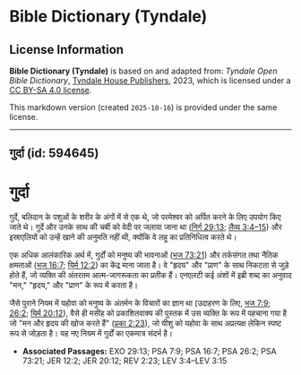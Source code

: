 # Bible Dictionary (Tyndale)

## License Information

**Bible Dictionary (Tyndale)** is based on and adapted from: _Tyndale Open Bible Dictionary_, [Tyndale House Publishers](https://tyndaleopenresources.com/), 2023, which is licensed under a [CC BY-SA 4.0 license](https://creativecommons.org/licenses/by-sa/4.0/legalcode.en).

This markdown version (created `2025-10-16`) is provided under the same license.



--------------------------------

## गुर्दा (id: 594645)

गुर्दा
======

गुर्दे, बलिदान के पशुओं के शरीर के अंगों में से एक थे, जो परमेश्वर को अर्पित करने के लिए उपयोग किए जाते थे। गुर्दे और उनके साथ की चर्बी को वेदी पर जलाया जाना था ([निर्ग 29:13](https://ref.ly/Exod29:13); [लैव्य 3:4–15](https://ref.ly/Lev3:4-Lev3:15)) और इस्राएलियों को उन्हें खाने की अनुमति नहीं थी, क्योंकि वे लहू का प्रतिनिधित्व करते थे।

एक अधिक आलंकारिक अर्थ में, गुर्दों को मनुष्य की भावनाओं ([भज 73:21](https://ref.ly/Ps73:21)) और तर्कसंगत तथा नैतिक क्षमताओं ([भज 16:7](https://ref.ly/Ps16:7); [यिर्म 12:2](https://ref.ly/Jer12:2)) का केंद्र माना जाता है। वे "हृदय" और "प्राण" के साथ निकटता से जुड़े होते हैं, जो व्यक्ति की अंतरतम आत्म\-जागरूकता का प्रतीक हैं। एनएलटी कई अंशों में इब्री शब्द का अनुवाद "मन," "हृदय," और "प्राण" के रूप में करता है।

जैसे पुराने नियम में यहोवा को मनुष्य के अंतर्मन के विचारों का ज्ञान था (उदाहरण के लिए, [भज 7:9](https://ref.ly/Ps7:9); [26:2](https://ref.ly/Ps26:2); [यिर्म 20:12](https://ref.ly/Jer20:12)), वैसे ही मसीह को प्रकाशितवाक्य की पुस्तक में उस व्यक्ति के रूप में पहचाना गया है जो "मन और हृदय की खोज करते हैं" ([प्रका 2:23](https://ref.ly/Rev2:23)), जो यीशु को यहोवा के साथ अप्रत्यक्ष लेकिन स्पष्ट रूप से जोड़ता है। यह नए नियम में गुर्दों का एकमात्र संदर्भ है।

* **Associated Passages:** EXO 29:13; PSA 7:9; PSA 16:7; PSA 26:2; PSA 73:21; JER 12:2; JER 20:12; REV 2:23; LEV 3:4–LEV 3:15

